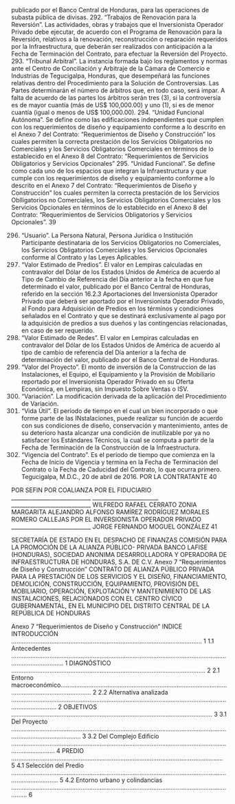 publicado por el Banco Central de Honduras, para las operaciones de subasta pública
de divisas.
292. “Trabajos de Renovación para la Reversión”. Las actividades, obras y trabajos
que el Inversionista Operador Privado debe ejecutar, de acuerdo con el Programa de
Renovación para la Reversión, relativos a la renovación, reconstrucción o reparación
requeridos por la Infraestructura, que deberán ser realizados con anticipación a la
Fecha de Terminación del Contrato, para efectuar la Reversión del Proyecto.
293. “Tribunal Arbitral”. La instancia formada bajo los reglamentos y normas ante el
Centro de Conciliación y Arbitraje de la Cámara de Comercio e Industrias de
Tegucigalpa, Honduras, que desempeñará las funciones relativas dentro del
Procedimiento para la Solución de Controversias. Las Partes determinarán el número
de árbitros que, en todo caso, será impar. A falta de acuerdo de las partes los árbitros
serán tres (3), si la controversía es de mayor cuantía (más de US$ 100,000.00) y uno
(1), si es de menor cuantía (igual o menos de US$ 100,000.00).
294. “Unidad Funcional Autónoma”. Se define como las edificaciones independientes
que cumplen con los requerimientos de diseño y equipamiento conforme a lo descrito
en el Anexo 7 del Contrato: “Requerimientos de Diseño y Construcción” los cuales
permiten la correcta prestación de los Servicios Obligatorios no Comerciales y los
Servicios Obligatorios Comerciales en términos de lo establecido en el Anexo 8 del
Contrato: “Requerimientos de Servicios Obligatorios y Servicios Opcionales”
295. “Unidad Funcional”. Se define como cada uno de los espacios que integran la
Infraestructura y que cumple con los requerimientos de diseño y equipamiento conforme
a lo descrito en el Anexo 7 del Contrato: “Requerimientos de Diseño y
Construcción” los cuales permiten la correcta prestación de los Servicios Oblligatorios
no Comerciales, los Servicios Obligatorios Comerciales y los Servicios Opcionales en
términos de lo establecido en el Anexo 8 del Contrato: “Requerimientos de
Servicios Obligatorios y Servicios Opcionales”.
39

296. “Usuario”. La Persona Natural, Persona Jurídica o Institución Participante
destinataria de los Servicios Obligatorios no Comerciales, los Servicios Obligatorios
Comerciales y los Servicios Opcionales conforme al Contrato y las Leyes Aplicables.
297. “Valor Estimado de Predios”. El valor en Lempiras calculadas en contravalor del
Dólar de los Estados Unidos de América de acuerdo al Tipo de Cambio de Referencia
del Día anterior a la fecha en que fue determinado el valor, publicado por el Banco
Central de Honduras, referido en la sección 16.2.3 Aportaciones del Inversionista
Operador Privado que deberá ser aportado por el Inversionista Operador Privado, al
Fondo para Adquisición de Predios en los términos y condiciones señalados en el
Contrato y que se destinará exclusivamente al pago por la adquisición de predios a sus
dueños y las contingencias relacionadas, en caso de ser requerido.
298. “Valor Estimado de Redes”. El valor en Lempiras calculadas en contravalor del
Dólar de los Estados Unidos de América de acuerdo al tipo de cambio de referencia del
Día anterior a la fecha de determinación del valor, publicado por el Banco Central de
Honduras.
299. “Valor del Proyecto”. El monto de inversión de la Construccion de las
Instalaciones, el Equipo, el Equipamiento y la Provisión de Mobiliario reportado por el
Inversionista Operador Privado en su Oferta Económica, en Lempiras, sin Impuesto
Sobre Ventas o ISV.
300. “Variación”. La modificación derivada de la aplicación del Procedimiento de
Variación.
301. “Vida Útil”. El período de tiempo en el cual un bien incorporado o que forme parte
de las INstalaciones, puede realizar su función de acuerdo con sus condiciones de
diseño, conservación y mantenimiento, antes de su deterioro hasta alcanzar una
condición de inutilizable por ya no satisfacer los Estándares Técnicos, la cual se
computa a partir de la Fecha de Terminación de la Construcción de la Infraestructura.
302. “Vigencia del Contrato”. Es el periodo de tiempo que comienza en la Fecha de
Inicio de Vigencia y termina en la Fecha de Terminación del Contrato o la Fecha de
Caducidad del Contrato, lo que ocurra primero.
Tegucigalpa, M.D.C., 20 de abril de 2016.
POR LA CONTRATANTE
40

POR SEFIN POR COALIANZA POR EL FIDUCIARIO
\_\_\_\_\_\_\_\_\_\_\_\_\_\_\_\_\_\_\_\_\_\_\_\_\_\_\_\_\_ \_\_\_\_\_\_\_\_\_\_\_\_\_\_\_\_\_\_\_\_\_\_\_\_ \_\_\_\_\_\_\_\_\_\_\_\_\_\_\_\_\_\_\_\_\_\_\_\_\_\_\_\_\_
WILFREDO RAFAEL CERRATO ZONIA MARGARITA ALEJANDRO ALFONSO RAMÍREZ
RODRÍGUEZ MORALES ROMERO CALLEJAS
POR EL INVERSIONISTA OPERADOR PRIVADO
\_\_\_\_\_\_\_\_\_\_\_\_\_\_\_\_\_\_\_\_\_\_\_\_\_\_\_\_\_
JORGE FERNANDO MOGUEL GONZÁLEZ
41

SECRETARÍA DE ESTADO EN EL DESPACHO DE
FINANZAS
COMISIÓN PARA LA PROMOCIÓN DE LA ALIANZA
PÚBLICO- PRIVADA
BANCO LAFISE (HONDURAS), SOCIEDAD ANONIMA
DESARROLLADORA Y OPERADORA DE
INFRAESTRUCTURA DE HONDURAS, S.A. DE C.V.
Anexo 7
“Requerimientos de Diseño y Construcción”
CONTRATO DE ALIANZA PÚBLICO PRIVADA PARA LA PRESTACIÓN DE LOS SERVICIOS Y EL
DISEÑO, FINANCIAMIENTO, DEMOLICIÓN, CONSTRUCCIÓN, EQUIPAMIENTO, PROVISIÓN DEL
MOBILIARIO, OPERACIÓN, EXPLOTACIÓN Y MANTENIMIENTO DE LAS INSTALACIONES,
RELACIONADOS CON EL CENTRO CÍVICO GUBERNAMENTAL, EN EL MUNICIPIO DEL DISTRITO
CENTRAL DE LA REPÚBLICA DE HONDURAS

Anexo 7
“Requerimientos de Diseño y Construcción”
INDICE
INTRODUCCIÓN .............................................................................................................. 1
1.1 Antecedentes .......................................................................................................................................................... 1
DIAGNÓSTICO ................................................................................................................ 2
2.1 Entorno macroeconómico.............................................................................................................................................. 2
2.2 Alternativa analizada ...................................................................................................................................................... 2
OBJETIVOS .................................................................................................................... 3
3.1 Del Proyecto .................................................................................................................................................................... 3
3.2 Del Complejo Edificio ..................................................................................................................................................... 4
PREDIO .......................................................................................................................... 5
4.1 Selección del Predio ....................................................................................................................................................... 5
4.2 Entorno urbano y colindancias ..................................................................................................................................... 6
